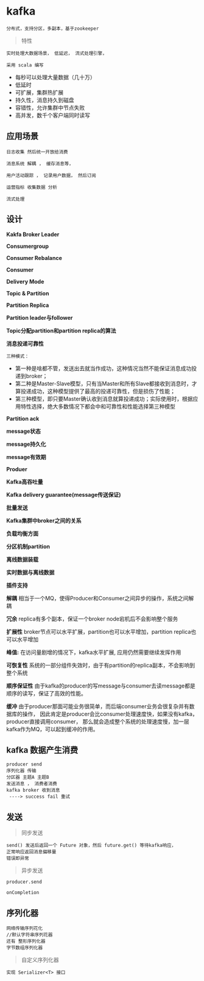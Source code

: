 

# kafka

    分布式，支持分区，多副本，基于zookeeper
    
> 特性

    实时处理大数据场景， 低延迟， 流式处理引擎，
    
    采用 scala 编写
    
- 每秒可以处理大量数据（几十万）
- 低延时
- 可扩展，集群热扩展
- 持久性，消息持久到磁盘
- 容错性，允许集群中节点失败
- 高并发，数千个客户端同时读写

## 应用场景

    日志收集 然后统一开放给消费
    
    消息系统 解耦 ， 缓存消息等，
    
    用户活动跟踪 ， 记录用户数据， 然后订阅
    
    运营指标 收集数据 分析
    
    流式处理
    
    
## 设计

**Kakfa Broker Leader**


**Consumergroup**

**Consumer Rebalance**

**Consumer**

**Delivery Mode**

**Topic & Partition**

**Partition Replica**

**Partition leader与follower**

**Topic分配partition和partition replica的算法**

**消息投递可靠性**

    三种模式：
    
- 第一种是啥都不管，发送出去就当作成功，这种情况当然不能保证消息成功投递到broker；
- 第二种是Master-Slave模型，只有当Master和所有Slave都接收到消息时，才算投递成功，这种模型提供了最高的投递可靠性，但是损伤了性能；
- 第三种模型，即只要Master确认收到消息就算投递成功；实际使用时，根据应用特性选择，绝大多数情况下都会中和可靠性和性能选择第三种模型

**Partition ack**

**message状态**

**message持久化**

**message有效期**

**Produer**

**Kafka高吞吐量**

**Kafka delivery guarantee(message传送保证)**

**批量发送**

**Kafka集群中broker之间的关系**

**负载均衡方面**

**分区机制partition**

**离线数据装载**

**实时数据与离线数据**

**插件支持**

**解耦** 相当于一个MQ，使得Producer和Consumer之间异步的操作，系统之间解耦

**冗余** replica有多个副本，保证一个broker node宕机后不会影响整个服务

**扩展性** broker节点可以水平扩展，partition也可以水平增加，partition replica也可以水平增加

**峰值:** 在访问量剧增的情况下，kafka水平扩展, 应用仍然需要继续发挥作用

**可恢复性** 系统的一部分组件失效时，由于有partition的replica副本，不会影响到整个系统

**顺序保证性** 由于kafka的producer的写message与consumer去读message都是顺序的读写，保证了高效的性能。

**缓冲** 
    由于producer那面可能业务很简单，而后端consumer业务会很复杂并有数据库的操作，
    因此肯定是producer会比consumer处理速度快，如果没有kafka，producer直接调用consumer，
    那么就会造成整个系统的处理速度慢，加一层kafka作为MQ，可以起到缓冲的作用。
       


## kafka 数据产生消费

    producer send
    序列化器 传输
    分区器 主题A 主题B
    发送消息 ， 消费者消费
    kafka broker 收到消息
     ----> success fail 重试
     
     
## 发送

> 同步发送

    send() 发送后返回一个 Future 对象，然后 future.get() 等待kafka响应，
    正常响应返回消息偏移量
    错误即异常
 
> 异步发送

    producer.send
    
    onCompletion
    
    
## 序列化器

    网络传输序列花化
    //默认字符串序列花器
    还有 整形序列化器
    字节数组序列化器
    
> 自定义序列化器

    实现 Serializer<T> 接口
    